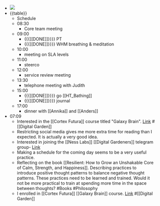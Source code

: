 - ![](https://firebasestorage.googleapis.com/v0/b/firescript-577a2.appspot.com/o/imgs%2Fapp%2FDavidsroam%2F2tx-7OhUtU.png?alt=media&token=e4c75a20-5104-4a9c-934e-90b218302348)
- {{table}}
    - Schedule
    - 08:30
        - Core team meeting
    - 09:00
        - {{{[[DONE]]}}}} PT 
        - {{{[[DONE]]}}}} WHM breathing & meditation
    - 10:00
        - meeting on SLA levels
    - 11:00
        - steerco
    - 12:00
        - service review meeting
    - 13:30
        - telephone meeting with Judith
    - 15:00
        - {{{[[DONE]]}}}} go [[HT_Bathing]]
        - {{{[[DONE]]}}}} journal
    - 17:00 
        - dinner with [[Annika]] and [[Anders]]
-  07:09
    - Interested in the [[Cortex Futura]] course titled "Galaxy Brain". [Link](https://learn.cortexfutura.com/p/galaxy-brain) #[[Digital Garden]]
    - Restricting social media gives me more extra time for reading than I expected. It is actually a very good idea.
    - Interested in joining the [[Ness Labs]] [[Digital Gardeners]] telegram group- [Link](https://nesslabs.com/digital-gardeners)
    - Making a schedule for the coming day seems to be a very useful practice.
    - Reflecting on the book [[Resilient: How to Grow an Unshakable Core of Calm, Strength, and Happiness]]. Describing practices to introduce positive thought patterns to balance negative thought patterns. These practices need to be learned and trained. Would it not be more practical to train at spending more time in the space between thoughts? #Books #Philosophy
    - I enrolled in [[Cortex Futura]] [[Galaxy Brain]] course. [Link](https://learn.cortexfutura.com/courses/enrolled/1068048) #[[Digital Garden]]
